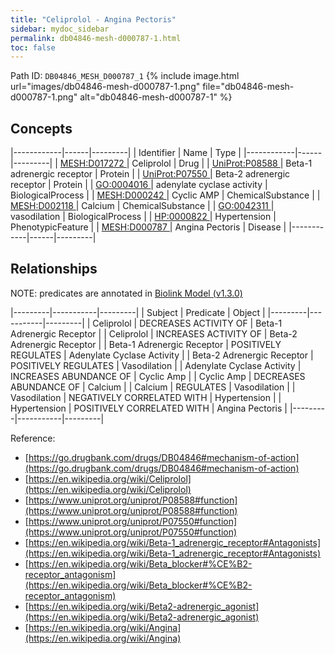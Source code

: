 ```yaml
---
title: "Celiprolol - Angina Pectoris"
sidebar: mydoc_sidebar
permalink: db04846-mesh-d000787-1.html
toc: false 
---
```



Path ID: `DB04846_MESH_D000787_1`
{% include image.html url="images/db04846-mesh-d000787-1.png" file="db04846-mesh-d000787-1.png" alt="db04846-mesh-d000787-1" %}

## Concepts

|------------|------|---------|
| Identifier | Name | Type    |
|------------|------|---------|
| <a href="https://identifiers.org/MESH:D017272">MESH:D017272 </a> | Celiprolol | Drug |
| <a href="https://identifiers.org/UniProt:P08588">UniProt:P08588 </a> | Beta-1 adrenergic receptor | Protein |
| <a href="https://identifiers.org/UniProt:P07550">UniProt:P07550 </a> | Beta-2 adrenergic receptor | Protein |
| <a href="https://identifiers.org/GO:0004016">GO:0004016 </a> | adenylate cyclase activity | BiologicalProcess |
| <a href="https://identifiers.org/MESH:D000242">MESH:D000242 </a> | Cyclic AMP | ChemicalSubstance |
| <a href="https://identifiers.org/MESH:D002118">MESH:D002118 </a> | Calcium | ChemicalSubstance |
| <a href="https://identifiers.org/GO:0042311">GO:0042311 </a> | vasodilation | BiologicalProcess |
| <a href="https://identifiers.org/HP:0000822">HP:0000822 </a> | Hypertension | PhenotypicFeature |
| <a href="https://identifiers.org/MESH:D000787">MESH:D000787 </a> | Angina Pectoris | Disease |
|------------|------|---------|

## Relationships


NOTE: predicates are annotated in <a href="https://github.com/biolink/biolink-model/releases/tag/v1.3.0">Biolink Model (v1.3.0)</a>

|---------|-----------|---------|
| Subject | Predicate | Object  |
|---------|-----------|---------|
| Celiprolol | DECREASES ACTIVITY OF | Beta-1 Adrenergic Receptor |
| Celiprolol | INCREASES ACTIVITY OF | Beta-2 Adrenergic Receptor |
| Beta-1 Adrenergic Receptor | POSITIVELY REGULATES | Adenylate Cyclase Activity |
| Beta-2 Adrenergic Receptor | POSITIVELY REGULATES | Vasodilation |
| Adenylate Cyclase Activity | INCREASES ABUNDANCE OF | Cyclic Amp |
| Cyclic Amp | DECREASES ABUNDANCE OF | Calcium |
| Calcium | REGULATES | Vasodilation |
| Vasodilation | NEGATIVELY CORRELATED WITH | Hypertension |
| Hypertension | POSITIVELY CORRELATED WITH | Angina Pectoris |
|---------|-----------|---------|

Reference: 
  - [https://go.drugbank.com/drugs/DB04846#mechanism-of-action](https://go.drugbank.com/drugs/DB04846#mechanism-of-action)
  - [https://en.wikipedia.org/wiki/Celiprolol](https://en.wikipedia.org/wiki/Celiprolol)
  - [https://www.uniprot.org/uniprot/P08588#function](https://www.uniprot.org/uniprot/P08588#function)
  - [https://www.uniprot.org/uniprot/P07550#function](https://www.uniprot.org/uniprot/P07550#function)
  - [https://en.wikipedia.org/wiki/Beta-1_adrenergic_receptor#Antagonists](https://en.wikipedia.org/wiki/Beta-1_adrenergic_receptor#Antagonists)
  - [https://en.wikipedia.org/wiki/Beta_blocker#%CE%B2-receptor_antagonism](https://en.wikipedia.org/wiki/Beta_blocker#%CE%B2-receptor_antagonism)
  - [https://en.wikipedia.org/wiki/Beta2-adrenergic_agonist](https://en.wikipedia.org/wiki/Beta2-adrenergic_agonist)
  - [https://en.wikipedia.org/wiki/Angina](https://en.wikipedia.org/wiki/Angina)
